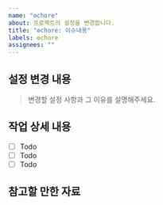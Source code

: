 ```yaml
---
name: "⚙️chore"
about: 프로젝트의 설정을 변경합니다.
title: "⚙️chore: 이슈내용"
labels: ⚙️chore
assignees: ""
---
```


## 설정 변경 내용

> 변경할 설정 사항과 그 이유를 설명해주세요.

## 작업 상세 내용

- [ ] Todo
- [ ] Todo
- [ ] Todo

## 참고할 만한 자료

